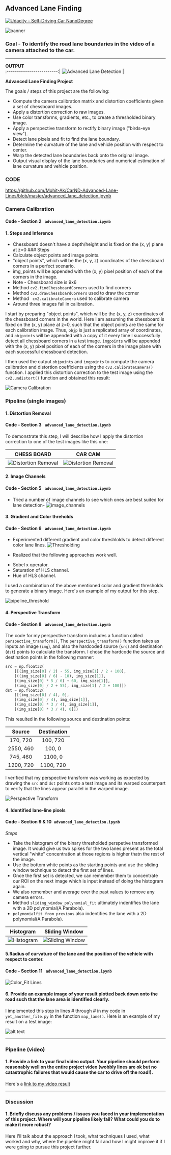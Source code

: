 
[//]: # (Image References)

[image1]: ./examples/undistort_output.png "Undistorted"
[image2]: ./test_images/test1.jpg "Road Transformed"
[image3]: ./examples/binary_combo_example.jpg "Binary Example"
[image4]: ./examples/warped_straight_lines.jpg "Warp Example"
[image5]: ./examples/color_fit_lines.jpg "Fit Visual"
[image6]: ./examples/example_output.jpg "Output"
[video1]: ./project_video.mp4 "Video"
[image10]: ./output_images/banner.png "Banner"
[image10]: ./output_images/Straight_Lines1_Output.jpg "Straight_Lines1_Output"
[image11]: ./output_images/Straight_Lines2_Output.jpg "Straight_Lines2_Output"
[image12]: ./output_images/Test1_Output.jpg "Test1_Output"
[image13]: ./output_images/Test2_Output.jpg "Test2_Output"
[image14]: ./output_images/Test3_Output.jpg "Test3_Output"
[image15]: ./output_images/Test4_Output.jpg "Test4_Output"
[image16]: ./output_images/Test5_Output.jpg "Test5_Output"
[image17]: ./output_images/Test6_Output.jpg "Test6_Output"
[image18]: ./output_images/camera_calibration.png "Camera Calibration"
[image19]: ./output_images/distortion_removal_1.png "Distortion Removal 1"
[image20]: ./output_images/distortion_removal_2.png "Distortion Removal 2"
[image21]: ./output_images/image_channels.png "Image Channels"
[image22]: ./output_images/thresholds.png "Thresholds"
[image23]: ./output_images/pipeline_threshold.png "Pipeline Threshold"
[image24]: ./output_images/perspective.png "Perspecive Transform"
[image25]: ./output_images/advanced_lane_detection.gif "Output"
[image26]: ./output_images/histogram.png "Histogram"
[image27]: ./output_images/sliding_window.png "Sliding Window"



## Advanced Lane Finding
[![Udacity - Self-Driving Car NanoDegree](https://s3.amazonaws.com/udacity-sdc/github/shield-carnd.svg)](http://www.udacity.com/drive)

![banner][image10]

### Goal - To identify the road lane boundaries in the video of a camera attached to the car.
---

 **OUTPUT**             
 :-------------------------:|
 ![Advanced Lane Detection][image25] | 
 
**Advanced Lane Finding Project**

 
The goals / steps of this project are the following:

* Compute the camera calibration matrix and distortion coefficients given a set of chessboard images.
* Apply a distortion correction to raw images.
* Use color transforms, gradients, etc., to create a thresholded binary image.
* Apply a perspective transform to rectify binary image ("birds-eye view").
* Detect lane pixels and fit to find the lane boundary.
* Determine the curvature of the lane and vehicle position with respect to center.
* Warp the detected lane boundaries back onto the original image.
* Output visual display of the lane boundaries and numerical estimation of lane curvature and vehicle position.

### CODE 
https://github.com/Mohit-Ak/CarND-Advanced-Lane-Lines/blob/master/advanced_lane_detection.ipynb

### Camera Calibration
#### Code - Section 2 ``` advanced_lane_detection.ipynb```

#### 1. Steps and Inference
- Chessboard doesn't have a depth/height and is fixed on the (x, y) plane at z=0 ### Steps
- Calculate object points and image points.
- "object points", which will be the (x, y, z) coordinates of the chessboard corners in a perfect scenario.
- img_points will be appended with the (x, y) pixel position of each of the corners in the image.
- Note - Chessboard size is 9x6
- Method ``` cv2.findChessboardCorners ``` used to find corners
- Method ```cv2.drawChessboardCorners``` used to draw the corner
- Method ``` cv2.calibrateCamera``` used to calibrate camera
- Around three images fail in calibration.

I start by preparing "object points", which will be the (x, y, z) coordinates of the chessboard corners in the world. Here I am assuming the chessboard is fixed on the (x, y) plane at z=0, such that the object points are the same for each calibration image.  Thus, `objp` is just a replicated array of coordinates, and `objpoints` will be appended with a copy of it every time I successfully detect all chessboard corners in a test image.  `imgpoints` will be appended with the (x, y) pixel position of each of the corners in the image plane with each successful chessboard detection.  

I then used the output `objpoints` and `imgpoints` to compute the camera calibration and distortion coefficients using the `cv2.calibrateCamera()` function.  I applied this distortion correction to the test image using the `cv2.undistort()` function and obtained this result: 

![Camera Calibration][image18]

### Pipeline (single images)

#### 1. Distortion Removal
#### Code - Section 3 ``` advanced_lane_detection.ipynb```
To demonstrate this step, I will describe how I apply the distortion correction to one of the test images like this one:

 **CHESS BOARD**                     |  **CAR CAM** 
 :-------------------------:|:-------------------------:
 ![Distortion Removal][image19] |  ![Distortion Removal][image20]

#### 2. Image Channels
#### Code - Section 5 ``` advanced_lane_detection.ipynb```
- Tried a number of image channels to see which ones are best suited for lane detection-
![image_channels][image21]

#### 3. Gradient and Color threholds
#### Code - Section 6 ``` advanced_lane_detection.ipynb```
- Experimented different gradient and color threshlolds to detect different color lane lines.
![Thresholding][image22]

- Realized that the following approaches work well.
* Sobel x operator.
* Saturation of HLS channel.
* Hue of HLS channel.

I used a combination of the above mentioned color and gradient thresholds to generate a binary image.  Here's an example of my output for this step.

![pipeline_threshold][image23]


#### 4. Perspective Transform
#### Code - Section 8 ``` advanced_lane_detection.ipynb```
The code for my perspective transform includes a function called `perspective_transform()`,  The `perspective_transform()` function takes as inputs an image (`img`), and also the hardcoded source (`src`) and destination (`dst`) points to calculate the transform.  I chose the hardcode the source and destination points in the following manner:

```python
src = np.float32(
    [[(img_size[0] / 2) - 55, img_size[1] / 2 + 100],
    [((img_size[0] / 6) - 10), img_size[1]],
    [(img_size[0] * 5 / 6) + 60, img_size[1]],
    [(img_size[0] / 2 + 55), img_size[1] / 2 + 100]])
dst = np.float32(
    [[(img_size[0] / 4), 0],
    [(img_size[0] / 4), img_size[1]],
    [(img_size[0] * 3 / 4), img_size[1]],
    [(img_size[0] * 3 / 4), 0]])
```

This resulted in the following source and destination points:

| Source        | Destination   | 
|:-------------:|:-------------:| 
| 170, 720      | 100, 720        | 
| 2550, 460      | 100, 0      |
| 745, 460     | 1100, 0     |
| 1200, 720      | 1100, 720      |

I verified that my perspective transform was working as expected by drawing the `src` and `dst` points onto a test image and its warped counterpart to verify that the lines appear parallel in the warped image.

![Perspective Transform][image24]

#### 4. Identified lane-line pixels
#### Code - Section 9 & 10``` advanced_lane_detection.ipynb```

*Steps*
- Take the histogram of the binary thresholded perspetive transformed image. It would give us two spikes for the two lanes present as the total vertical "white" concentration at those regions is higher thatn the rest of the image.
- Use the bottom white points as the starting points and use the sliding window technique to detect the first set of lines.
- Once the first set is detected, we can remember them to concentrate our ROI on the next image which is input instead of doing the histogram again.
- We also remember and average over the past values to remove any camera errors.
- Method ```sliding_window_polynomial_fit``` ultimately indentifies the lane with a 2D polynomial(A Parabola).
- ```polynomialfit_from_previous``` also indentifies the lane with a 2D polynomial(A Parabola).

 **Histogram**                     |  **Sliding Window** 
 :-------------------------:|:-------------------------:
 ![Histogram][image26] |  ![Sliding Window][image27]

#### 5.Radius of curvature of the lane and the position of the vehicle with respect to center.
#### Code - Section 11 ``` advanced_lane_detection.ipynb```
 ![Color_Fit Lines][image5]

#### 6. Provide an example image of your result plotted back down onto the road such that the lane area is identified clearly.

I implemented this step in lines # through # in my code in `yet_another_file.py` in the function `map_lane()`.  Here is an example of my result on a test image:

![alt text][image6]

---

### Pipeline (video)

#### 1. Provide a link to your final video output.  Your pipeline should perform reasonably well on the entire project video (wobbly lines are ok but no catastrophic failures that would cause the car to drive off the road!).

Here's a [link to my video result](./project_video.mp4)

---

### Discussion

#### 1. Briefly discuss any problems / issues you faced in your implementation of this project.  Where will your pipeline likely fail?  What could you do to make it more robust?

Here I'll talk about the approach I took, what techniques I used, what worked and why, where the pipeline might fail and how I might improve it if I were going to pursue this project further.  
